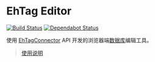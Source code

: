 # EhTag Editor

[![Build Status](https://img.shields.io/travis/com/EhTagTranslation/Editor.svg?logo=travis-ci&logoColor=white)](https://travis-ci.com/EhTagTranslation/Editor) [![Dependabot Status](https://api.dependabot.com/badges/status?host=github&repo=EhTagTranslation/Editor)](https://dependabot.com)  

使用 [EhTagConnector](../../../EhTagConnector) API 开发的浏览器端[数据库](../../../Database)编辑工具。

> [使用说明](../../wiki)
